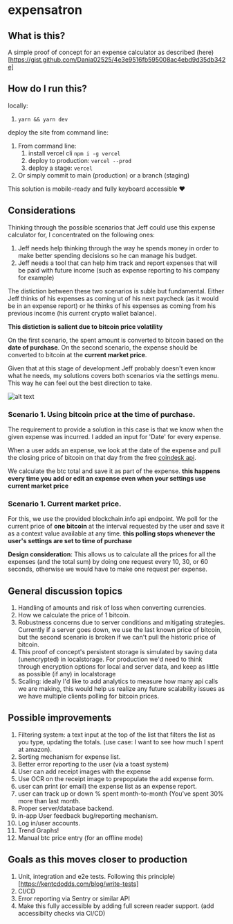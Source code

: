 # expensatron


## What is this? 

A simple proof of concept for an expense calculator as described (here)[https://gist.github.com/Dania02525/4e3e9516fb595008ac4ebd9d35db342e]

## How do I run this?

locally: 
  1. `yarn && yarn dev`

deploy the site from command line:
  1. From command line:
     1. install vercel cli `npm i -g vercel`
     2. deploy to production: `vercel --prod`
     3. deploy a stage: `vercel`
  2. Or simply commit to main (production) or a branch (staging)

This solution is mobile-ready and fully keyboard accessible ❤️

## Considerations

Thinking through the possible scenarios that Jeff could use this expense calculator for, I concentrated on the following ones:

1. Jeff needs help thinking through the way he spends money in order to make better spending decisions so he can manage his budget.
2. Jeff needs a tool that can help him track and report expenses that will be paid with future income (such as expense reporting to his company for example)

The distiction between these two scenarios is suble but fundamental. Either Jeff thinks of his expenses as coming ut of his next paycheck (as it would be in an expense report) or he thinks of his expenses as coming from his previous income (his current crypto wallet balance).

__This distiction is salient due to bitcoin price volatility__

On the first scenario, the spent amount is converted to bitcoin based on the **date of purchase**. On the second scenario, the expense should be converted to bitcoin at the **current market price**. 

Given that at this stage of development Jeff probably doesn't even know what he needs, my solutions covers both scenarios via the settings menu. This way he can feel out the best direction to take.

![alt text](https://user-images.githubusercontent.com/51838513/128639931-284c183a-a43d-464a-a2d0-76e9f378c77f.png)

### Scenario 1. Using bitcoin price at the time of purchase.

The requirement to provide a solution in this case is that we know when the given expense was incurred. I added an input for 'Date' for every expense.

When a user adds an expense, we look at the date of the expense and pull the closing price of bitcoin on that day from the free [coindesk api](https://api.coindesk.com/v1/bpi/historical/close.json?start=2020-08-07&end=2020-08-07). 

We calculate the btc total and save it as part of the expense. __this happens every time you add or edit an expense even when your settings use current market price__

### Scenario 1. Current market price.

For this, we use the provided blockchain.info api endpoint. We poll for the current price of **one bitcoin** at the interval requested by the user and save it as a context value available at any time. __this polling stops whenever the user's settings are set to time of purchase__

__Design consideration__: This allows us to calculate all the prices for all the expenses (and the total sum) by doing one request every 10, 30, or 60 seconds, otherwise we would have to make one request per expense.

## General discussion topics

1. Handling of amounts and risk of loss when converting currencies.
2. How we calculate the price of 1 bitcoin.
3. Robustness concerns due to server conditions and mitigating strategies. Currently if a server goes down, we use the last known price of bitcoin, but the second scenario is broken if we can't pull the historic price of bitcoin.
4. This proof of concept's persistent storage is simulated by saving data (unencrypted) in localstorage. For production we'd need to think through encryption options for local and server data, and keep as little as possible (if any) in localstorage
5. Scaling: ideally I'd like to add analytics to measure how many api calls we are making, this would help us realize any future scalability issues as we have multiple clients polling for bitcoin prices. 

## Possible improvements

1. Filtering system: a text input at the top of the list that filters the list as you type, updating the totals. (use case: I want to see how much I spent at amazon).
2. Sorting mechanism for expense list.
3. Better error reporting to the user (via a toast system)
4. User can add receipt images with the expense
5. Use OCR on the receipt image to prepopulate the add expense form.
6. user can print (or email) the expense list as an expense report.
7. user can track up or down % spent month-to-month (You've spent 30% more than last month.
8. Proper server/database backend.
9. in-app User feedback bug/reporting mechanism.
10. Log in/user accounts.
11. Trend Graphs!
12. Manual btc price entry (for an offline mode)

## Goals as this moves closer to production

1. Unit, integration and e2e tests. Following this principle)[https://kentcdodds.com/blog/write-tests]
2. CI/CD
3. Error reporting via Sentry or similar API
4. Make this fully accessible by adding full screen reader support. (add accessibilty checks via CI/CD)
